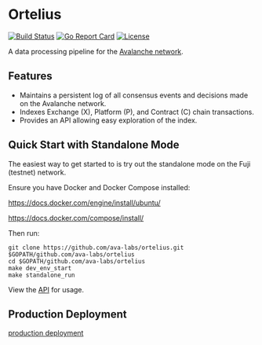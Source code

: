 # Ortelius

[![Build Status](https://travis-ci.com/ava-labs/ortelius.svg?branch=master)](https://travis-ci.com/ava-labs/ortelius)
[![Go Report Card](https://goreportcard.com/badge/github.com/ava-labs/ortelius)](https://goreportcard.com/report/github.com/ava-labs/ortelius)
[![License](https://img.shields.io/badge/License-BSD%203--Clause-blue.svg)](https://opensource.org/licenses/BSD-3-Clause)

A data processing pipeline for the [Avalanche network](https://avax.network).

## Features

- Maintains a persistent log of all consensus events and decisions made on the Avalanche network.
- Indexes Exchange (X), Platform (P), and Contract (C) chain transactions.
- Provides an API allowing easy exploration of the index.

## Quick Start with Standalone Mode

The easiest way to get started to is try out the standalone mode on the Fuji (testnet) network.

Ensure you have Docker and Docker Compose installed:

https://docs.docker.com/engine/install/ubuntu/

https://docs.docker.com/compose/install/

Then run:

```shell script
git clone https://github.com/ava-labs/ortelius.git $GOPATH/github.com/ava-labs/ortelius
cd $GOPATH/github.com/ava-labs/ortelius
make dev_env_start
make standalone_run
```

View the [API](https://docs.avax.network/build/tools/ortelius) for usage.

## Production Deployment

[production deployment](docs/deployment.md)
